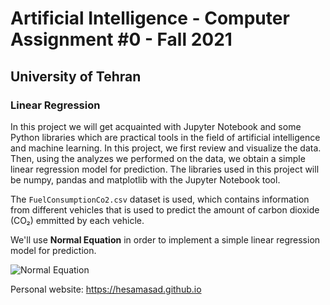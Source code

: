 # Artificial Intelligence - Computer Assignment #0 - Fall 2021
## University of Tehran 
### Linear Regression 

In this project we will get acquainted with Jupyter Notebook and some Python libraries which are practical tools in the field of artificial intelligence and machine learning. In this project, we first review and visualize the data. Then, using the analyzes we performed on the data, we obtain a simple linear regression model for prediction. The libraries used in this project will be numpy, pandas and matplotlib with the Jupyter Notebook tool.

The `FuelConsumptionCo2.csv` dataset is used, which contains information from different vehicles that is used to predict the amount of carbon dioxide (CO₂) emmitted by each vehicle. 

We'll use **Normal Equation** in order to implement a simple linear regression model for prediction.

<img src="https://render.githubusercontent.com/render/math?math=\theta=(X^{T}X)^{-1}X^{T}y" alt="Normal Equation" class="center">

Personal website: https://hesamasad.github.io
